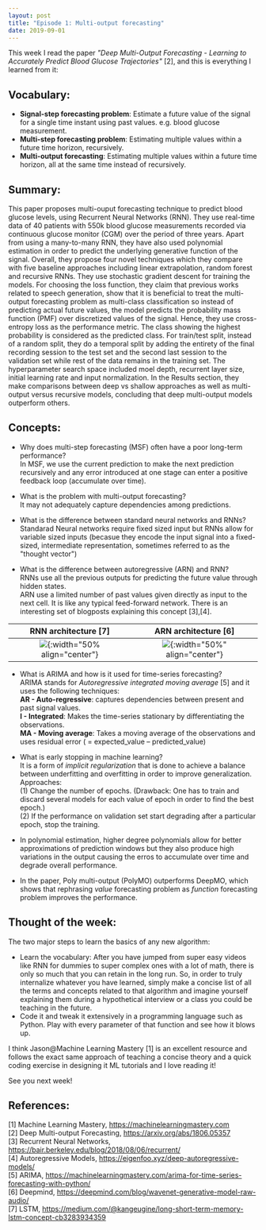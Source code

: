 ```yaml
---
layout: post
title: "Episode 1: Multi-output forecasting"
date: 2019-09-01
---
```


This week I read the paper *"Deep Multi-Output Forecasting - Learning to Accurately Predict Blood Glucose Trajectories"* [2], and this is everything I learned from it:

## Vocabulary:
+ **Signal-step forecasting problem**: Estimate a future value of the signal for a single time instant using past values. e.g. blood glucose measurement.  
+ **Multi-step forecasting problem**: Estimating multiple values within a future time horizon, recursively.  
+ **Multi-output forecasting**: Estimating multiple values within a future time horizon, all at the same time instead of   recursively.

## Summary: 
This paper proposes multi-ouput forecasting technique to predict blood glucose levels, using Recurrent Neural Networks (RNN). They use real-time data of 40 patients with 550k blood glucose measurements recorded via continuous glucose monitor (CGM) over the period of three years. Apart from using a many-to-many RNN, they have also used polynomial estimation in order to predict the underlying generative function of the signal. Overall, they propose four novel techniques which they compare with five baseline approaches including linear extrapolation, random forest and recursive RNNs. They use stochastic gradient descent for training the models. For choosing the loss function, they claim that previous works related to speech generation, show that it is beneficial to treat the multi-output forecasting problem as multi-class classification so instead of predicting actual future values, the model predicts the probability mass function (PMF) over discretized values of the signal. Hence, they use cross-entropy loss as the performance metric. The class showing the highest probability is considered as the predicted class. For train/test split, instead of a random split, they do a temporal split by adding the entirety of the final recording session to the test set and the second last session to the validation set while rest of the data remains in the training set. The hyperparameter search space included moel depth, recurrent layer size, initial learning rate and input normalization. In the Results section, they make comparisons between deep vs shallow approaches as well as multi-output versus recursive models, concluding that deep multi-output models outperform others.

## Concepts:  
+ Why does multi-step forecasting (MSF) often have a poor long-term performance?  
In MSF, we use the current prediction to make the next prediction recursively and any error introduced at one stage can enter a positive feedback loop (accumulate over time).
  
+ What is the problem with multi-output forecasting?  
It may not adequately capture dependencies among predictions.

+ What is the difference between standard neural networks and RNNs?
Standarad Neural networks require fixed sized input but RNNs allow for variable sized inputs (becasue they encode the input signal into a fixed-sized, intermediate representation, sometimes referred to as the "thought vector")
  
+ What is the difference between autoregressive (ARN) and RNN?   
RNNs use all the previous outputs for predicting the future value through hidden states.  
ARN use a limited number of past values given directly as input to the next cell. It is like any typical feed-forward network. There is an interesting set of blogposts explaining this concept [3],[4].

RNN architecture [7]       | ARN architecture [6]       
:-------------------------:|:-------------------------:
![](https://miro.medium.com/max/1722/1*SAuwuiKBhzR4tBhr54mYkA.png){:width="50% align="center"} |  ![](https://storage.googleapis.com/deepmind-live-cms/documents/BlogPost-Fig2-Anim-160908-r01.gif){:width="50%" align="center"}

+ What is ARIMA and how is it used for time-series forecasting?   
ARIMA stands for *Autoregressive integrated moving average* [5] and it uses the following techniques:    
**AR - Auto-regressive**: captures dependencies between present and past signal values.  
**I - Integrated**: Makes the time-series stationary by differentiating the observations.   
**MA - Moving average**: Takes a moving average of the observations and uses residual error ( = expected_value –    predicted_value)

 + What is early stopping in machine learning?   
It is a form of *implicit regularization* that is done to achieve a balance between underfitting and overfitting in order to improve generalization. Approaches:  
(1) Change the number of epochs. (Drawback: One has to train and discard several models for each value of epoch in order to find the best epoch.)  
(2) If the performance on validation set start degrading after a particular epoch, stop the training.

+ In polynomial estimation, higher degree polynomials allow for better approximations of prediction windows but they also produce high variations in the output causing the erros to accumulate over time and degrade overall performance.

+ In the paper, Poly multi-output (PolyMO) outperforms DeepMO, which shows that rephrasing *value* forecasting problem as 
*function* forecasting problem improves the performance. 

## Thought of the week:  
The two major steps to learn the basics of any new algorithm:  
+ Learn the vocabulary: After you have jumped from super easy videos like RNN for dummies to super complex ones with a lot of math, there is only so much that you can retain in the long run. So, in order to truly internalize whatever you have learned, simply make a concise list of all the terms and concepts related to that algorithm and imagine yourself explaining them during a hypothetical interview or a class you could be teaching in the future.
+ Code it and tweak it extensively in a programming language such as Python. Play with every parameter of that function and see how it blows up.  

I think Jason@Machine Learning Mastery [1] is an excellent resource and follows the exact same approach of teaching a concise theory and a quick coding exercise in designing it ML tutorials and I love reading it!  

See you next week!

  
  
## References:
[1] Machine Learning Mastery, <https://machinelearningmastery.com>  
[2] Deep Multi-output Forecasting, <https://arxiv.org/abs/1806.05357>    
[3] Recurrent Neural Networks, <https://bair.berkeley.edu/blog/2018/08/06/recurrent/>  
[4] Autoregressive Models, <https://eigenfoo.xyz/deep-autoregressive-models/>  
[5] ARIMA, <https://machinelearningmastery.com/arima-for-time-series-forecasting-with-python/>   
[6] Deepmind, <https://deepmind.com/blog/wavenet-generative-model-raw-audio/>  
[7] LSTM, <https://medium.com/@kangeugine/long-short-term-memory-lstm-concept-cb3283934359>  
 





